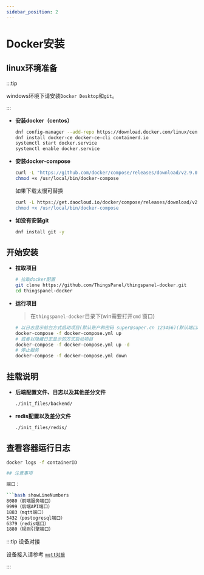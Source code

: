 ```yaml
---
sidebar_position: 2
---
```


# Docker安装

## linux环境准备

:::tip

windows环境下请安装`Docker Desktop`和`git`。

:::

- **安装docker（centos）**

    ```bash showLineNumbers
    dnf config-manager --add-repo https://download.docker.com/linux/centos/docker-ce.repo
    dnf install docker-ce docker-ce-cli containerd.io
    systemctl start docker.service
    systemctl enable docker.service
    ```

- **安装docker-compose**

    ```bash showLineNumbers
    curl -L "https://github.com/docker/compose/releases/download/v2.9.0/docker-compose-$(uname -s)-$(uname -m)" -o /usr/local/bin/docker-compose
    chmod +x /usr/local/bin/docker-compose
    ```
    如果下载太慢可替换
    ```bash showLineNumbers
    curl -L https://get.daocloud.io/docker/compose/releases/download/v2.9.0/docker-compose-$(uname -s)-$(uname -m)" -o /usr/local/bin/docker-compose
    chmod +x /usr/local/bin/docker-compose
    ```

- **如没有安装git**

    ```bash
    dnf install git -y
    ```

## 开始安装

- **拉取项目**

    ```bash showLineNumbers
    # 拉取docker配置
    git clone https://github.com/ThingsPanel/thingspanel-docker.git
    cd thingspanel-docker
    ```

- **运行项目**

    > 在`thingspanel-docker`目录下(win需要打开`cmd` 窗口)

    ```bash showLineNumbers
    # 以日志显示前台方式启动项目(默认账户和密码 super@super.cn 123456)(默认端口8080)
    docker-compose -f docker-compose.yml up
    # 或者以隐藏日志显示的方式启动项目
    docker-compose -f docker-compose.yml up -d
    # 停止服务
    docker-compose -f docker-compose.yml down
    ```

## 挂载说明

- **后端配置文件、日志以及其他差分文件**

    ```bash
    ./init_files/backend/
    ```
- **redis配置以及差分文件**

    ```bash
    ./init_files/redis/
    ```

## 查看容器运行日志

```bash showLineNumbers
docker logs -f containerID

## 注意事项

端口：

```bash showLineNumbers
8080（前端服务端口）
9999（后端API端口）
1883（mqtt端口）
5432（postogresql端口）
6379（redis端口）
1880（规则引擎端口）
```

:::tip 设备对接

设备接入请参考
[`mqtt对接`](../device_connect/mqtt)

:::

